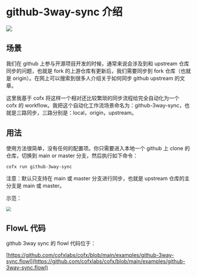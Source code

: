 # github-3way-sync 介绍

![](/Users/skoo/go/src/github.com/cofxlabs/cofx/docs/assets/3way-sync.png)

## 场景

我们在 github 上参与开源项目开发的时候，通常来说会涉及到和 upstream 仓库同步的问题，也就是 fork 的上游仓库有更新后，我们需要同步到 fork 仓库（也就是 origin）。在网上可以搜索到很多人介绍关于如何同步 github upstream 的文章。

这里我基于 cofx 将这样一个相对还比较繁琐的同步流程给完全自动化为一个 cofx 的 workflow。我把这个自动化工作流场景命名为：github-3way-sync，也就是三路同步，三路分别是：local，origin，upstream。

## 用法

使用方法很简单，没有任何的配置项。你只需要进入本地一个 github 上 clone 的仓库，切换到 main or master 分支，然后执行如下命令：

```shell
cofx run github-3way-sync
```

注意：默认只支持在 main 或 master 分支进行同步，也就是 upstream 仓库的主分支是 main 或 master。

示范：

<img src="/Users/skoo/go/src/github.com/cofxlabs/cofx/docs/assets/3way-sync-demo.png" style="zoom:80%;" />

## FlowL 代码

github 3way sync 的 flowl 代码位于：

[https://github.com/cofxlabs/cofx/blob/main/examples/github-3way-sync.flowl](https://github.com/cofxlabs/cofx/blob/main/examples/github-3way-sync.flowl)